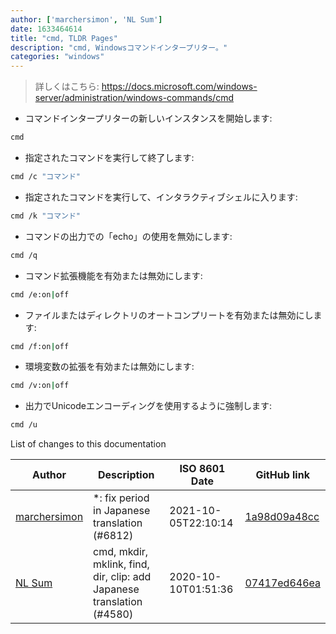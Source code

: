 ```yaml
---
author: ['marchersimon', 'NL Sum']
date: 1633464614
title: "cmd, TLDR Pages"
description: "cmd, Windowsコマンドインタープリター。"
categories: "windows"
---
```

> 詳しくはこちら: <https://docs.microsoft.com/windows-server/administration/windows-commands/cmd>

- コマンドインタープリターの新しいインスタンスを開始します:

```bash
cmd
```

- 指定されたコマンドを実行して終了します:

```bash
cmd /c "コマンド"
```

- 指定されたコマンドを実行して、インタラクティブシェルに入ります:

```bash
cmd /k "コマンド"
```

- コマンドの出力での「echo」の使用を無効にします:

```bash
cmd /q
```

- コマンド拡張機能を有効または無効にします:

```bash
cmd /e:on|off
```

- ファイルまたはディレクトリのオートコンプリートを有効または無効にします:

```bash
cmd /f:on|off
```

- 環境変数の拡張を有効または無効にします:

```bash
cmd /v:on|off
```

- 出力でUnicodeエンコーディングを使用するように強制します:

```bash
cmd /u
```
List of changes to this documentation


Author | Description | ISO 8601 Date | GitHub link
------|-----|-----|-----
[marchersimon](mailto:50295997+marchersimon@users.noreply.github.com) | *: fix period in Japanese translation (#6812) | 2021-10-05T22:10:14 | [1a98d09a48cc](https://github.com/tldr-pages/tldr/commit/1a98d09a48ccebe878f44c0afe6f0f89e1ac3518)
[NL Sum](mailto:nlsum1@users.noreply.github.com) | cmd, mkdir, mklink, find, dir, clip: add Japanese translation (#4580) | 2020-10-10T01:51:36 | [07417ed646ea](https://github.com/tldr-pages/tldr/commit/07417ed646ea1e15c240e02ef226b80e2bc89376)

